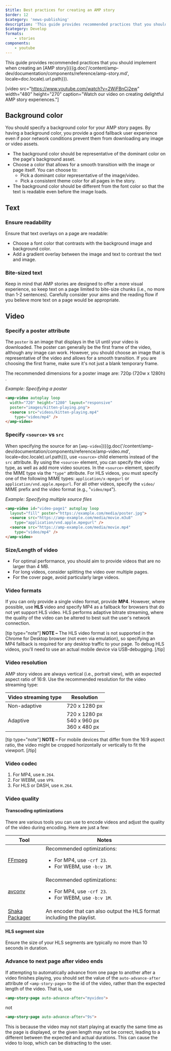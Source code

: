 ```yaml
---
$title: Best practices for creating an AMP story
$order: 12
$category: 'news-publishing'
description: 'This guide provides recommended practices that you should implement when creating an AMP story. Watch our video on creating delightful AMP story experiences.'
$category: Develop
formats:
    - stories
components:
    - youtube
---
```


This guide provides recommended practices that you should implement when creating an [AMP story]({{g.doc('/content/amp-dev/documentation/components/reference/amp-story.md', locale=doc.locale).url.path}}).

[video src="https://www.youtube.com/watch?v=2WjFBnCj2ew" width="480" height="270" caption="Watch our video on creating delightful AMP story experiences."]

## Background color

You should specify a background color for your AMP story pages. By having a background color, you provide a good fallback user experience even if poor network conditions prevent them from downloading any image or video assets.

*   The background color should be representative of the dominant color on the page's background asset.
*   Choose a color that allows for a smooth transition with the image or page itself. You can choose to:
    *   Pick a dominant color representative of the image/video.
    *   Pick a consistent theme color for all pages in the story.
*   The background color should be different from the font color so that the text is readable even before the image loads.

## Text

### Ensure readability

Ensure that text overlays on a page are readable:

* Choose a font color that contrasts with the background image and background color.
* Add a gradient overlay between the image and text to contrast the text and image.

### Bite-sized text

Keep in mind that AMP stories are designed to offer a more visual experience, so keep text on a page limited to bite-size chunks (i.e., no more than 1-2 sentences). Carefully consider your aims and the reading flow if you believe more text on a page would be appropriate.

## Video

### Specify a poster attribute

The `poster` is an image that displays in the UI until your video is downloaded. The poster can generally be the first frame of the video, although any image can work.  However, you should choose an image that is representative of the video and allows for a smooth transition. If you are choosing the first frame, make sure it's not just a blank temporary frame.

The recommended dimensions for a poster image are: 720p (720w x 1280h) .

*Example: Specifying a poster*

```html
<amp-video autoplay loop
  width="720" height="1280" layout="responsive"
  poster="images/kitten-playing.png">
  <source src="videos/kitten-playing.mp4"
    type="video/mp4" />
</amp-video>
```

### Specify `<source>` vs `src`

When specifying the source for an [`amp-video`]({{g.doc('/content/amp-dev/documentation/components/reference/amp-video.md', locale=doc.locale).url.path}}), use `<source>` child elements instead of the `src` attribute. By using the `<source>` element, you can specify the video type, as well as add more video sources. In the `<source>` element, specify the MIME type via the `"type"` attribute. For HLS videos, you must specify one of the following MIME types: `application/x-mpegurl` or `application/vnd.apple.mpegurl`. For all other videos, specify the `video/` MIME prefix and the video format (e.g., "`video/mp4`").

*Example: Specifying multiple source files*

```html
<amp-video id="video-page1" autoplay loop
  layout="fill" poster="https://example.com/media/poster.jpg">
  <source src="https://amp-example.com/media/movie.m3u8"
    type="application/vnd.apple.mpegurl" />
  <source src="https://amp-example.com/media/movie.mp4"
    type="video/mp4" />
</amp-video>
```

### Size/Length of video

*  For optimal performance, you should aim to provide videos that are no larger than 4 MB.
*   For long videos, consider splitting the video over multiple pages.
*   For the cover page, avoid particularly large videos.

### Video formats

If you can only provide a single video format, provide **MP4**.  However, where possible, use **HLS** video and specify MP4 as a fallback for browsers that do not yet support HLS video. HLS performs adaptive bitrate streaming, where the quality of the video can be altered to best suit the user's network connection.

[tip type="note"]
**NOTE –**  The HLS video format is not supported in the Chrome for Desktop browser (not even via emulation), so specifying an MP4 fallback is required for any desktop traffic to your page. To debug HLS videos, you'll need to use an actual mobile device via USB-debugging.
[/tip]

### Video resolution

AMP story videos are always vertical (i.e., portrait view), with an expected aspect ratio of 16:9. Use the recommended resolution for the video streaming type:

<table>
  <thead>
    <tr>
     <th>Video streaming type</th>
     <th>Resolution</th>
    </tr>
  </thead>
  <tbody>
    <tr>
     <td>Non-adaptive</td>
     <td>720 x 1280 px</td>
    </tr>
    <tr>
     <td>Adaptive</td>
     <td>720 x 1280 px<br>540 x 960 px<br>360 x 480 px</td>
    </tr>
  </tbody>
</table>

[tip type="note"]
**NOTE –**  For mobile devices that differ from the 16:9 aspect ratio, the video might be cropped horizontally or vertically to fit the viewport.
[/tip]

### Video codec

1.  For MP4, use `H.264`.
1.  For WEBM, use `VP9`.
1.  For HLS or DASH, use `H.264`.

### Video quality

#### Transcoding optimizations

There are various tools you can use to encode videos and adjust the quality of the video during encoding.  Here are just a few:

<table>
  <thead>
    <tr>
     <th>Tool</th>
     <th>Notes</th>
    </tr>
  </thead>
  <tbody>
    <tr>
     <td><a href="https://www.ffmpeg.org/about.html">FFmpeg</a>
     </td>
     <td>Recommended optimizations:
      <ul>
        <li>For MP4, use <code>-crf 23</code>.</li>
        <li>For WEBM, use <code>-b:v 1M</code>.</li>
      </ul>
     </td>
    </tr>
    <tr>
     <td><a href="https://libav.org/avconv.html">avconv</a>
     </td>
     <td>Recommended optimizations:
      <ul>
        <li>For MP4, use <code>-crf 23</code>.</li>
        <li>For WEBM, use <code>-b:v 1M</code>.</li>
      </ul>
     </td>
    </tr>
    <tr>
     <td><a href="https://github.com/google/shaka-packager">Shaka Packager</a></td>
     <td>An encoder that can also output the HLS format including the playlist.
     </td>
    </tr>
  </tbody>
</table>

#### HLS segment size

Ensure the size of your HLS segments are typically no more than 10 seconds in duration.

### Advance to next page after video ends

If attempting to automatically advance from one page to another after a video finishes playing, you should set the value of the `auto-advance-after` attribute of `<amp-story-page>` to the id of the video, rather than the expected length of the video. That is, use

```html
<amp-story-page auto-advance-after="myvideo">
```

not

```html
<amp-story-page auto-advance-after="9s">
```

This is because the video may not start playing at exactly the same time as the page is displayed, or the given length may not be correct, leading to a different between the expected and actual durations. This can cause the video to loop, which can be distracting to the user.

